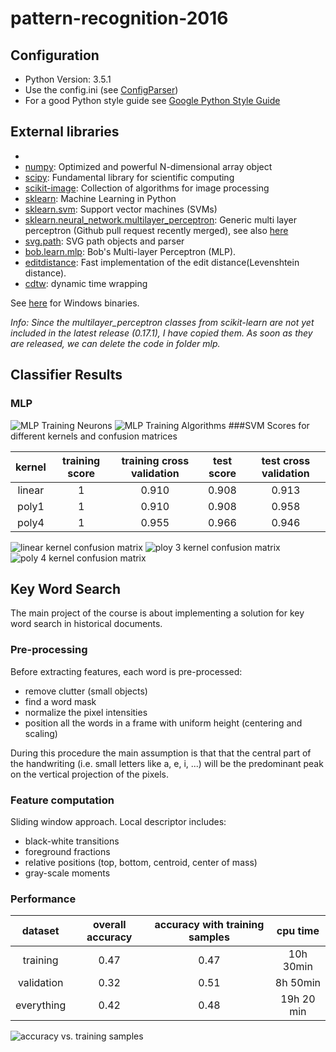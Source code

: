 # pattern-recognition-2016

## Configuration
- Python Version: 3.5.1
- Use the config.ini (see [ConfigParser])
- For a good Python style guide see [Google Python Style Guide]

## External libraries
- [cython]: cython
- [numpy]: Optimized and powerful N-dimensional array object
- [scipy]: Fundamental library for scientific computing
- [scikit-image]: Collection of algorithms for image processing
- [sklearn]: Machine Learning in Python
- [sklearn.svm]: Support vector machines (SVMs)
- [sklearn.neural_network.multilayer_perceptron]: Generic multi layer perceptron (Github pull request recently merged), see also [here](https://github.com/scikit-learn/scikit-learn/tree/master/sklearn/neural_network)
- [svg.path]: SVG path objects and parser
- [bob.learn.mlp]: Bob's Multi-layer Perceptron (MLP).
- [editdistance]: Fast implementation of the edit distance(Levenshtein distance).
- [cdtw]: dynamic time wrapping

See [here](http://www.lfd.uci.edu/~gohlke/pythonlibs/) for Windows binaries.

*Info: Since the multilayer_perceptron classes from scikit-learn are not yet included in the latest release (0.17.1), I have copied them. As soon as they are released, we can delete the code in folder mlp.*

## Classifier Results
### MLP                                                  
![MLP Training Neurons][fig1.1]
![MLP Training Algorithms][fig1.2]
###SVM
Scores for different kernels and confusion matrices

kernel | training score | training cross validation | test score |test cross validation
:----: | :------------: | :-----------------------: | :--------: |:-------------------:
linear | 1              | 0.910                     | 0.908      |0.913                
poly1  | 1              | 0.910                     | 0.908      |0.958                
poly4  | 1              | 0.955                     | 0.966      |0.946                

![linear kernel confusion matrix][fig2.1]
![ploy 3 kernel confusion matrix][fig2.2]
![poly 4 kernel confusion matrix][fig2.3]


## Key Word Search
The main project of the course is about implementing a solution for key word search in historical documents. 
### Pre-processing
Before extracting features, each word is pre-processed:
- remove clutter (small objects)
- find a word mask
- normalize the pixel intensities
- position all the words in a frame with uniform height (centering and scaling)

During this procedure the main assumption is that that the central part of the handwriting (i.e. small letters like a, e, 
i, ...) will be the predominant peak on the vertical projection of the pixels.

### Feature computation
Sliding window approach. Local descriptor includes:
- black-white transitions
- foreground fractions
- relative positions (top, bottom, centroid, center of mass)
- gray-scale moments

### Performance

dataset     | overall accuracy | accuracy with training samples | cpu time 
:---------: | :--------------: | :----------------------------: | :-------: 
training    | 0.47             | 0.47                           | 10h 30min      
validation  | 0.32             | 0.51                           | 8h 50min      
everything  | 0.42             | 0.48                           | 19h 20 min      

![accuracy vs. training samples][fig3.1]


[cython]: http://cython.org/
[ConfigParser]: https://docs.python.org/3/library/configparser.html
[Google Python Style Guide]: https://google.github.io/styleguide/pyguide.html
[numpy]: http://www.numpy.org/
[scipy]: http://www.scipy.org/
[scikit-image]: http://scikit-image.org/
[sklearn]: http://scikit-learn.org/
[sklearn.svm]: http://scikit-learn.org/stable/modules/svm.html
[sklearn.neural_network.multilayer_perceptron]: https://github.com/scikit-learn/scikit-learn/pull/3204
[svg.path]: https://pypi.python.org/pypi/svg.path
[bob.learn.mlp]: https://pypi.python.org/pypi/bob.learn.mlp
[editdistance]: https://github.com/aflc/editdistance
[cdtw]: https://github.com/honeyext/cdtw


[fig1.1]: https://raw.githubusercontent.com/dwettstein/pattern-recognition-2016/master/figs/mlp_neurons_630.png
[fig1.2]: https://raw.githubusercontent.com/dwettstein/pattern-recognition-2016/master/figs/mlp_main_algorithms.png

[fig2.1]: https://raw.githubusercontent.com/dwettstein/pattern-recognition-2016/master/figs/SVM_confusion-matrix_linear.png
[fig2.2]: https://raw.githubusercontent.com/dwettstein/pattern-recognition-2016/master/figs/SVM_confusion-matrix_poly_3.png
[fig2.3]: https://raw.githubusercontent.com/dwettstein/pattern-recognition-2016/master/figs/SVM_confusion-matrix_poly_4.png

[fig3.1]: https://raw.githubusercontent.com/dwettstein/pattern-recognition-2016/master/figs/kws_samples-vs-accuracy.png